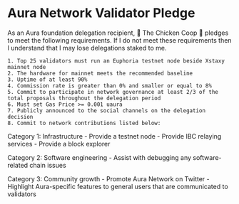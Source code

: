 # Aura Network Validator Pledge

As an Aura foundation delegation recipient, 🐔 The Chicken Coop 🦝 pledges to meet the following requirements. If I do not meet these requirements then I understand that I may lose delegations staked to me.

    1. Top 25 validators must run an Euphoria testnet node beside Xstaxy mainnet node
    2. The hardware for mainnet meets the recommended baseline
    3. Uptime of at least 90%
    4. Commission rate is greater than 0% and smaller or equal to 8%
    5. Commit to participate in network governance at least 2/3 of the total proposals throughout the delegation period
    6. Must set Gas Price >= 0.001 uaura
    7. Publicly announced to the social channels on the delegation decision
    8. Commit to network contributions listed below:

Category 1: Infrastructure
    - Provide a testnet node
    - Provide IBC relaying services
    - Provide a block explorer

Category 2: Software engineering
    - Assist with debugging any software-related chain issues
    
Category 3: Community growth
    - Promote Aura Network on Twitter
    - Highlight Aura-specific features to general users that are communicated to validators